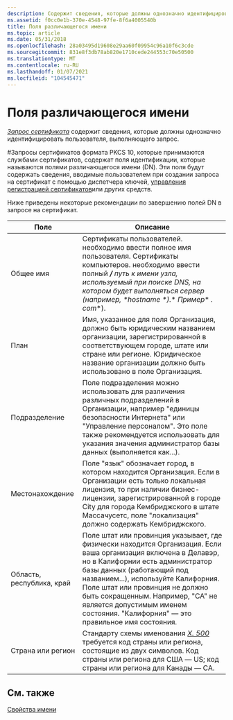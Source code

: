```yaml
---
description: Содержит сведения, которые должны однозначно идентифицировать пользователя, выполняющего запрос.
ms.assetid: f0cc0e1b-370e-4548-97fe-8f6a4005540b
title: Поля различающегося имени
ms.topic: article
ms.date: 05/31/2018
ms.openlocfilehash: 28a03495d19608e29aa60f09954c96a10f6c3cde
ms.sourcegitcommit: 831e8f3db78ab820e1710cede244553c70e50500
ms.translationtype: MT
ms.contentlocale: ru-RU
ms.lasthandoff: 01/07/2021
ms.locfileid: "104545471"
---
```

# <a name="distinguished-name-fields"></a>Поля различающегося имени

[*Запрос сертификата*](../secgloss/c-gly.md) содержит сведения, которые должны однозначно идентифицировать пользователя, выполняющего запрос.

\#Запросы сертификатов формата PKCS 10, которые принимаются службами сертификатов, содержат поля идентификации, которые называются полями различающегося имени (DN). Эти поля будут содержать сведения, вводимые пользователем при создании запроса на сертификат с помощью диспетчера ключей, [управления регистрацией сертификатов](certificate-enrollment-control.md)или других средств.

Ниже приведены некоторые рекомендации по завершению полей DN в запросе на сертификат.



| Поле               | Описание                                                                                                                                                                                                                                                                                                                                                      |
|---------------------|------------------------------------------------------------------------------------------------------------------------------------------------------------------------------------------------------------------------------------------------------------------------------------------------------------------------------------------------------------------|
| Общее имя         | Сертификаты пользователей. необходимо ввести полное имя пользователя. Сертификаты компьютеров. необходимо ввести полный ***/** _путь к_ имени узла, используемый при поиске DNS, на котором будет выполняться сервер (например, *hostname *)**.** _Пример_* _. com_*).<br/>                                                                                                  |
| План        | Имя, указанное для поля Организация, должно быть юридическим названием организации, зарегистрированной в соответствующем городе, штате или стране или регионе. Юридическое название организации должно быть использовано в поле Организация.                                                                                                      |
| Подразделение | Поле подразделения можно использовать для различения различных подразделений в Организации, например "единицы безопасности Интернета" или "Управление персоналом". Это поле также рекомендуется использовать для указания значения администратор базы данных (выполняется как...).                                                                                           |
| Местонахождение            | Поле "язык" обозначает город, в котором находится Организация. Если в Организации есть только локальная лицензия, то при наличии бизнес-лицензии, зарегистрированной в городе City для города Кембриджского в штате Массачусетс, поле "локализация" должно содержать Кембриджского.                                                                |
| Область, республика, край   | Поле штат или провинция указывает, где физически находится Организация. Если ваша организация включена в Делавэр, но в Калифорнии есть администратор базы данных (работающий под названием...), используйте Калифорния. Поле штат или провинция не должно быть сокращенным. Например, "CA" не является допустимым именем состояния. "Калифорния" — это правильное имя состояния. |
| Страна или регион      | Стандарту схемы именования [*X. 500*](../secgloss/x-gly.md) требуется код страны или региона, состоящие из двух символов. Код страны или региона для США — US; код страны или региона для Канады — CA.                                                                                                                          |



 

## <a name="related-topics"></a>См. также

<dl> <dt>

[Свойства имени](name-properties.md)
</dt> </dl>

 

 
